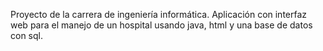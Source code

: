 Proyecto de la carrera de ingeniería informática.
Aplicación con interfaz web para el manejo de un hospital usando java, html y una base de datos con sql.
